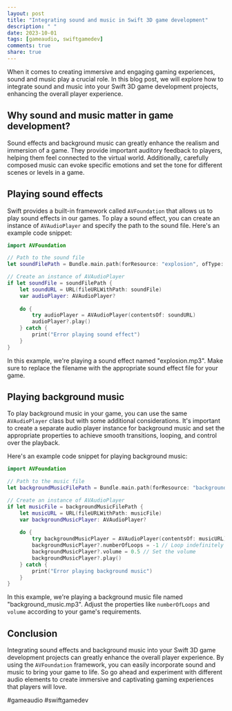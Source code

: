 ```yaml
---
layout: post
title: "Integrating sound and music in Swift 3D game development"
description: " "
date: 2023-10-01
tags: [gameaudio, swiftgamedev]
comments: true
share: true
---
```


When it comes to creating immersive and engaging gaming experiences, sound and music play a crucial role. In this blog post, we will explore how to integrate sound and music into your Swift 3D game development projects, enhancing the overall player experience.

## Why sound and music matter in game development?

Sound effects and background music can greatly enhance the realism and immersion of a game. They provide important auditory feedback to players, helping them feel connected to the virtual world. Additionally, carefully composed music can evoke specific emotions and set the tone for different scenes or levels in a game.

## Playing sound effects

Swift provides a built-in framework called `AVFoundation` that allows us to play sound effects in our games. To play a sound effect, you can create an instance of `AVAudioPlayer` and specify the path to the sound file. Here's an example code snippet:

```swift
import AVFoundation

// Path to the sound file
let soundFilePath = Bundle.main.path(forResource: "explosion", ofType: "mp3")

// Create an instance of AVAudioPlayer
if let soundFile = soundFilePath {
    let soundURL = URL(fileURLWithPath: soundFile)
    var audioPlayer: AVAudioPlayer?
    
    do {
        try audioPlayer = AVAudioPlayer(contentsOf: soundURL)
        audioPlayer?.play()
    } catch {
        print("Error playing sound effect")
    }
}
```

In this example, we're playing a sound effect named "explosion.mp3". Make sure to replace the filename with the appropriate sound effect file for your game.

## Playing background music

To play background music in your game, you can use the same `AVAudioPlayer` class but with some additional considerations. It's important to create a separate audio player instance for background music and set the appropriate properties to achieve smooth transitions, looping, and control over the playback.

Here's an example code snippet for playing background music:

```swift
import AVFoundation

// Path to the music file
let backgroundMusicFilePath = Bundle.main.path(forResource: "background_music", ofType: "mp3")

// Create an instance of AVAudioPlayer
if let musicFile = backgroundMusicFilePath {
    let musicURL = URL(fileURLWithPath: musicFile)
    var backgroundMusicPlayer: AVAudioPlayer?
    
    do {
        try backgroundMusicPlayer = AVAudioPlayer(contentsOf: musicURL)
        backgroundMusicPlayer?.numberOfLoops = -1 // Loop indefinitely
        backgroundMusicPlayer?.volume = 0.5 // Set the volume
        backgroundMusicPlayer?.play()
    } catch {
        print("Error playing background music")
    }
}
```

In this example, we're playing a background music file named "background_music.mp3". Adjust the properties like `numberOfLoops` and `volume` according to your game's requirements.

## Conclusion

Integrating sound effects and background music into your Swift 3D game development projects can greatly enhance the overall player experience. By using the `AVFoundation` framework, you can easily incorporate sound and music to bring your game to life. So go ahead and experiment with different audio elements to create immersive and captivating gaming experiences that players will love.

#gameaudio #swiftgamedev